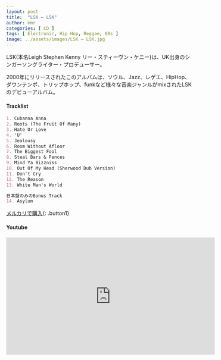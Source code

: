 ```yaml
---
layout: post
title:  "LSK – LSK"
author: mmr
categories: [ CD ]
tags: [ Electronic, Hip Hop, Reggae, 00s ]
image: ../assets/images/LSK – LSK.jpg
---
```


LSK(本名Leigh Stephen Kenny リー・スティーヴン・ケニー)は、UK出身のシンガーソングライター・プロデューサー。

2000年にリリースされたこのアルバムは、ソウル、Jazz、レゲエ、HipHop、ダウンテンポ、トリップホップ、funkなど様々な音楽ジャンルがmixされたLSKのデビューアルバム。

#### Tracklist
```md
1. Cubanna Anna
2. Roots (The Fruit Of Many)
3. Hate Or Love
4. 'U'
5. Jealousy
6. Room Without Afloor
7. The Biggest Fool
8. Steal Bars & Fences
9. Mind Ya Bizzniss
10. Out Of My Head (Sherwood Dub Version)
11. Don't Cry
12. The Reason
13. White Man's World

日本盤のみのBonus Track
14. Asylum

```

[メルカリで購入](https://jp.mercari.com/item/m19103422900?afid=6142608987){: .button1}

#### Youtube
<iframe width="560" height="315" src="https://www.youtube.com/embed/Q2pHzfjAhE4?si=wa-H_Wg-T7kZ_Mk7" title="YouTube video player" frameborder="0" allow="accelerometer; autoplay; clipboard-write; encrypted-media; gyroscope; picture-in-picture; web-share" referrerpolicy="strict-origin-when-cross-origin" allowfullscreen></iframe>